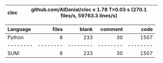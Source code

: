 cloc|github.com/AlDanial/cloc v 1.78  T=0.03 s (270.1 files/s, 59763.3 lines/s)
--- | ---

Language|files|blank|comment|code
:-------|-------:|-------:|-------:|-------:
Python|8|233|30|1507
--------|--------|--------|--------|--------
SUM:|8|233|30|1507
